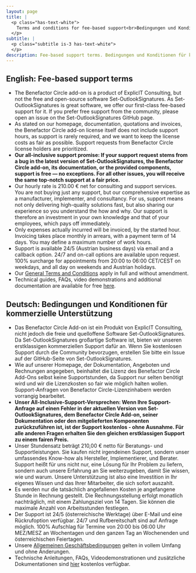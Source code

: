 ```yaml
---
layout: page
title: |
  <p class="has-text-white">
    Terms and conditions for fee-based support<br>Bedingungen und Konditionen für kommerzielle Unterstützung
  </p>
subtitle: |
  <p class="subtitle is-3 has-text-white">
  </p>
description: Fee-based support terms. Bedingungen und Konditionen für kommerzielle Unterstützung.
---
```

## English: Fee-based support terms
- The Benefactor Circle add-on is a product of ExplicIT Consulting, but not the free and open-source software Set-OutlookSignatures. As Set-OutlookSignatures is great software, we offer our first-class fee-based support for it. If you prefer free support from the community, please open an issue on the Set-OutlookSignatures GitHub page.
- As stated on our homepage, documentation, quotations and invoices, the Benefactor Circle add-on license itself does not include support hours, as support is rarely required, and we want to keep the license costs as fair as possible. Support requests from Benefactor Circle license holders are prioritized.
- **Our all-inclusive support promise: If your support request stems from a bug in the latest version of Set-OutlookSignatures, the Benefactor Circle add-on, its documentation, or the provided components, support is free — no exceptions. For all other issues, you will receive the same top-notch support at a fair price.**
- Our hourly rate is 210.00 € net for consulting and support services.<br>You are not buying just any support, but our comprehensive expertise as a manufacturer, implementer, and consultancy. For us, support means not only delivering high-quality solutions fast, but also sharing our experience so you understand the how and why. Our support is therefore an investment in your own knowledge and that of your employees, which pays off immediately.
- Only expenses actually incurred will be invoiced, by the started hour. Invoicing takes place monthly in arrears, with a payment term of 14 days. You may define a maximum number of work hours.
- Support is available 24/5 (Austrian business days) via email and a callback option. 24/7 and on-call options are available upon request. 100% surcharge for appointments from 20:00 to 06:00 CET/CEST on weekdays, and all day on weekends and Austrian holidays.
- Our [General Terms and Conditions](/legal) apply in full and without amendment.
- Technical guides, FAQs, video demonstrations and additional documentation are available for free [here](https://set-outlooksignatures.com).

## Deutsch: Bedingungen und Konditionen für kommerzielle Unterstützung
- Das Benefactor Circle Add-on ist ein Produkt von ExplicIT Consulting, nicht jedoch die freie und quelloffene Software Set-OutlookSignatures. Da Set-OutlookSignatures großartige Software ist, bieten wir unseren erstklassigen kommerziellen Support dafür an. Wenn Sie kostenlosen Support durch die Community bevorzugen, erstellen Sie bitte ein Issue auf der GitHub-Seite von Set-OutlookSignatures.
- Wie auf unserer Homepage, der Dokumentation, Angeboten und Rechnungen angegeben, beinhaltet die Lizenz des Benefactor Circle Add-Ons selbst keine Supportstunden, da Support nur selten benötigt wird und wir die Lizenzkosten so fair wie möglich halten wollen. Support-Anfragen von Benefactor Circle-Lizenzinhabern werden vorrangig bearbeitet.
- **Unser All-Inclusive-Support-Versprechen: Wenn Ihre Support-Anfrage auf einen Fehler in der aktuellen Version von Set-OutlookSignatures, dem Benefactor Circle Add-on, seiner Dokumentation oder den mitgelieferten Komponenten zurückzuführen ist, ist der Support kostenlos - ohne Ausnahme. Für alle anderen Fragen erhalten Sie den gleichen erstklassigen Support zu einem fairen Preis.**
- Unser Stundensatz beträgt 210,00 € netto für Beratungs- und Supportleistungen.
Sie kaufen nicht irgendeinen Support, sondern unser umfassendes Know-how als Hersteller, Implementierer, und Berater. Support heißt für uns nicht nur, eine Lösung für Ihr Problem zu liefern, sondern auch unsere Erfahrung an Sie weiterzugeben, damit Sie wissen, wie und warum. Unsere Unterstützung ist also eine Investition in Ihr eigenes Wissen und das Ihrer Mitarbeiter, die sich sofort auszahlt.
- Es werden nur die tatsächlich angefallenen Kosten je angefangene Stunde in Rechnung gestellt. Die Rechnungsstellung erfolgt monatlich nachträglich, mit einem Zahlungsziel von 14 Tagen. Sie können die maximale Anzahl von Arbeitsstunden festlegen.
- Der Support ist 24/5 (österreichische Werktage) über E-Mail und eine Rückrufoption verfügbar. 24/7 und Rufbereitschaft sind auf Anfrage möglich. 100% Aufschlag für Termine von 20:00 bis 06:00 Uhr MEZ/MESZ an Wochentagen und den ganzen Tag an Wochenenden und österreichischen Feiertagen.
- Unsere [Allgemeinen Geschäftsbedingungen](/legal) gelten in vollem Umfang und ohne Änderungen.
- Technische Anleitungen, FAQs, Videodemonstrationen und zusätzliche Dokumentationen sind [hier](https://github.com/Set-OutlookSignatures/Set-OutlookSignatures) kostenlos verfügbar.
